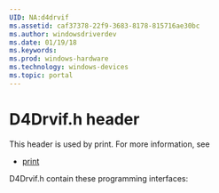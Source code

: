 ```yaml
---
UID: NA:d4drvif
ms.assetid: caf37378-22f9-3683-8178-815716ae30bc
ms.author: windowsdriverdev
ms.date: 01/19/18
ms.keywords: 
ms.prod: windows-hardware
ms.technology: windows-devices
ms.topic: portal
---
```


# D4Drvif.h header



This header is used by print. For more information, see
- [print](../_print/index.md)

D4Drvif.h contain these programming interfaces:

